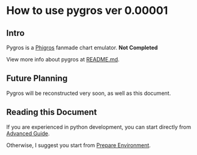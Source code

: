 # How to use pygros ver 0.00001

## Intro

Pygros is a [Phigros](https://pigeon-games.com/phigros) fanmade chart emulator. **Not Completed**

View more info about pygros at [README.md](https://github.com/AsakuraMizu/pygros/blob/master/README.md).

## Future Planning

Pygros will be reconstructed very soon, as well as this document.

## Reading this Document

If you are experienced in python development, you can start directly from [Advanced Guide](/guide/advanced-guide.md).

Otherwise, I suggest you start from [Prepare Environment](/guide/prepare.md).